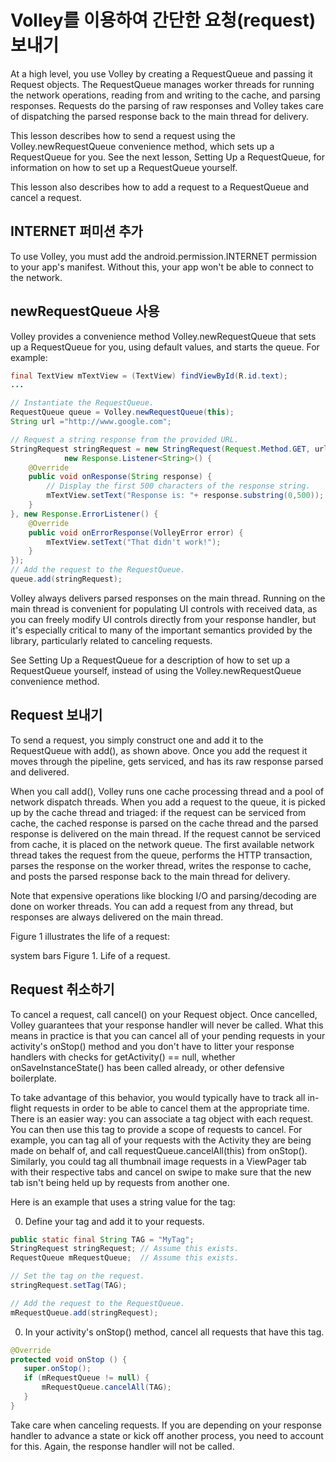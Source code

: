 # Volley를 이용하여 간단한 요청(request) 보내기

At a high level, you use Volley by creating a RequestQueue and passing it Request objects. The RequestQueue manages worker threads for running the network operations, reading from and writing to the cache, and parsing responses. Requests do the parsing of raw responses and Volley takes care of dispatching the parsed response back to the main thread for delivery.

This lesson describes how to send a request using the Volley.newRequestQueue convenience method, which sets up a RequestQueue for you. See the next lesson, Setting Up a RequestQueue, for information on how to set up a RequestQueue yourself.

This lesson also describes how to add a request to a RequestQueue and cancel a request.

## INTERNET 퍼미션 추가
To use Volley, you must add the android.permission.INTERNET permission to your app's manifest. Without this, your app won't be able to connect to the network.

## newRequestQueue 사용
Volley provides a convenience method Volley.newRequestQueue that sets up a RequestQueue for you, using default values, and starts the queue. For example:

```java
final TextView mTextView = (TextView) findViewById(R.id.text);
...

// Instantiate the RequestQueue.
RequestQueue queue = Volley.newRequestQueue(this);
String url ="http://www.google.com";

// Request a string response from the provided URL.
StringRequest stringRequest = new StringRequest(Request.Method.GET, url,
            new Response.Listener<String>() {
    @Override
    public void onResponse(String response) {
        // Display the first 500 characters of the response string.
        mTextView.setText("Response is: "+ response.substring(0,500));
    }
}, new Response.ErrorListener() {
    @Override
    public void onErrorResponse(VolleyError error) {
        mTextView.setText("That didn't work!");
    }
});
// Add the request to the RequestQueue.
queue.add(stringRequest);
```
Volley always delivers parsed responses on the main thread. Running on the main thread is convenient for populating UI controls with received data, as you can freely modify UI controls directly from your response handler, but it's especially critical to many of the important semantics provided by the library, particularly related to canceling requests.

See Setting Up a RequestQueue for a description of how to set up a RequestQueue yourself, instead of using the Volley.newRequestQueue convenience method.

## Request 보내기
To send a request, you simply construct one and add it to the RequestQueue with add(), as shown above. Once you add the request it moves through the pipeline, gets serviced, and has its raw response parsed and delivered.

When you call add(), Volley runs one cache processing thread and a pool of network dispatch threads. When you add a request to the queue, it is picked up by the cache thread and triaged: if the request can be serviced from cache, the cached response is parsed on the cache thread and the parsed response is delivered on the main thread. If the request cannot be serviced from cache, it is placed on the network queue. The first available network thread takes the request from the queue, performs the HTTP transaction, parses the response on the worker thread, writes the response to cache, and posts the parsed response back to the main thread for delivery.

Note that expensive operations like blocking I/O and parsing/decoding are done on worker threads. You can add a request from any thread, but responses are always delivered on the main thread.

Figure 1 illustrates the life of a request:

system bars
Figure 1. Life of a request.

## Request 취소하기
To cancel a request, call cancel() on your Request object. Once cancelled, Volley guarantees that your response handler will never be called. What this means in practice is that you can cancel all of your pending requests in your activity's onStop() method and you don't have to litter your response handlers with checks for getActivity() == null, whether onSaveInstanceState() has been called already, or other defensive boilerplate.

To take advantage of this behavior, you would typically have to track all in-flight requests in order to be able to cancel them at the appropriate time. There is an easier way: you can associate a tag object with each request. You can then use this tag to provide a scope of requests to cancel. For example, you can tag all of your requests with the Activity they are being made on behalf of, and call requestQueue.cancelAll(this) from onStop(). Similarly, you could tag all thumbnail image requests in a ViewPager tab with their respective tabs and cancel on swipe to make sure that the new tab isn't being held up by requests from another one.

Here is an example that uses a string value for the tag:

0. Define your tag and add it to your requests.
 ```java
public static final String TAG = "MyTag";
StringRequest stringRequest; // Assume this exists.
RequestQueue mRequestQueue;  // Assume this exists.

// Set the tag on the request.
stringRequest.setTag(TAG);

// Add the request to the RequestQueue.
mRequestQueue.add(stringRequest);
 ```
0. In your activity's onStop() method, cancel all requests that have this tag.
 ```java
@Override
protected void onStop () {
    super.onStop();
    if (mRequestQueue != null) {
        mRequestQueue.cancelAll(TAG);
    }
}
 ```

Take care when canceling requests. If you are depending on your response handler to advance a state or kick off another process, you need to account for this. Again, the response handler will not be called.